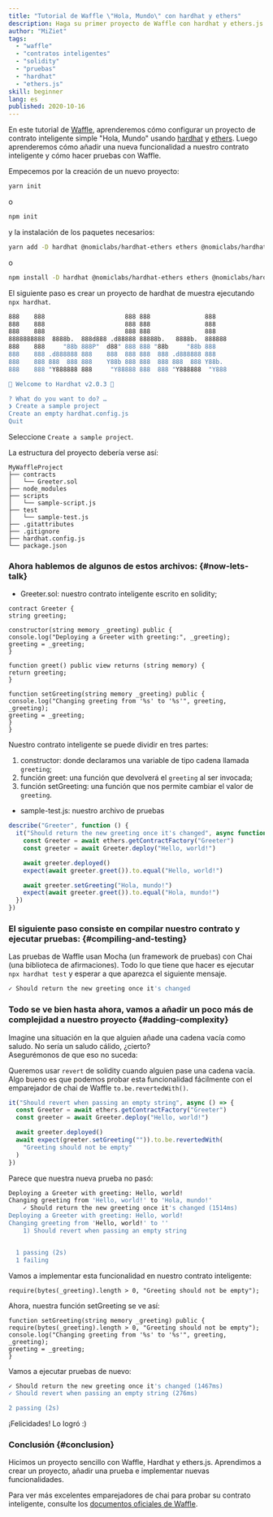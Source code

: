 ```yaml
---
title: "Tutorial de Waffle \"Hola, Mundo\" con hardhat y ethers"
description: Haga su primer proyecto de Waffle con hardhat y ethers.js
author: "MiZiet"
tags:
  - "waffle"
  - "contratos inteligentes"
  - "solidity"
  - "pruebas"
  - "hardhat"
  - "ethers.js"
skill: beginner
lang: es
published: 2020-10-16
---
```


En este tutorial de [Waffle](https://ethereum-waffle.readthedocs.io), aprenderemos cómo configurar un proyecto de contrato inteligente simple "Hola, Mundo" usando [hardhat](https://hardhat.org/) y [ethers](https://docs.ethers.io/v5/). Luego aprenderemos cómo añadir una nueva funcionalidad a nuestro contrato inteligente y cómo hacer pruebas con Waffle.

Empecemos por la creación de un nuevo proyecto:

```bash
yarn init
```

o

```bash
npm init
```

y la instalación de los paquetes necesarios:

```bash
yarn add -D hardhat @nomiclabs/hardhat-ethers ethers @nomiclabs/hardhat-waffle ethereum-waffle chai
```

o

```bash
npm install -D hardhat @nomiclabs/hardhat-ethers ethers @nomiclabs/hardhat-waffle ethereum-waffle chai
```

El siguiente paso es crear un proyecto de hardhat de muestra ejecutando `npx hardhat`.

```bash
888    888                      888 888               888
888    888                      888 888               888
888    888                      888 888               888
8888888888  8888b.  888d888 .d88888 88888b.   8888b.  888888
888    888     "88b 888P"  d88" 888 888 "88b     "88b 888
888    888 .d888888 888    888  888 888  888 .d888888 888
888    888 888  888 888    Y88b 888 888  888 888  888 Y88b.
888    888 "Y888888 888     "Y88888 888  888 "Y888888  "Y888

👷 Welcome to Hardhat v2.0.3 👷‍

? What do you want to do? …
❯ Create a sample project
Create an empty hardhat.config.js
Quit
```

Seleccione `Create a sample project`.

La estructura del proyecto debería verse así:

```
MyWaffleProject
├── contracts
│   └── Greeter.sol
├── node_modules
├── scripts
│   └── sample-script.js
├── test
│   └── sample-test.js
├── .gitattributes
├── .gitignore
├── hardhat.config.js
└── package.json
```

### Ahora hablemos de algunos de estos archivos: {#now-lets-talk}

- Greeter.sol: nuestro contrato inteligente escrito en solidity;

```solidity
contract Greeter {
string greeting;

constructor(string memory _greeting) public {
console.log("Deploying a Greeter with greeting:", _greeting);
greeting = _greeting;
}

function greet() public view returns (string memory) {
return greeting;
}

function setGreeting(string memory _greeting) public {
console.log("Changing greeting from '%s' to '%s'", greeting, _greeting);
greeting = _greeting;
}
}
```

Nuestro contrato inteligente se puede dividir en tres partes:

1. constructor: donde declaramos una variable de tipo cadena llamada `greeting`;
2. función greet: una función que devolverá el `greeting` al ser invocada;
3. función setGreeting: una función que nos permite cambiar el valor de `greeting`.

- sample-test.js: nuestro archivo de pruebas

```js
describe("Greeter", function () {
  it("Should return the new greeting once it's changed", async function () {
    const Greeter = await ethers.getContractFactory("Greeter")
    const greeter = await Greeter.deploy("Hello, world!")

    await greeter.deployed()
    expect(await greeter.greet()).to.equal("Hello, world!")

    await greeter.setGreeting("Hola, mundo!")
    expect(await greeter.greet()).to.equal("Hola, mundo!")
  })
})
```

### El siguiente paso consiste en compilar nuestro contrato y ejecutar pruebas: {#compiling-and-testing}

Las pruebas de Waffle usan Mocha (un framework de pruebas) con Chai (una biblioteca de afirmaciones). Todo lo que tiene que hacer es ejecutar `npx hardhat test` y esperar a que aparezca el siguiente mensaje.

```bash
✓ Should return the new greeting once it's changed
```

### Todo se ve bien hasta ahora, vamos a añadir un poco más de complejidad a nuestro proyecto <Emoji text=":slightly_smiling_face:" size={1}/> {#adding-complexity}

Imagine una situación en la que alguien añade una cadena vacía como saludo. No sería un saludo cálido, ¿cierto?  
Asegurémonos de que eso no suceda:

Queremos usar `revert` de solidity cuando alguien pase una cadena vacía. Algo bueno es que podemos probar esta funcionalidad fácilmente con el emparejador de chai de Waffle `to.be.revertedWith()`.

```js
it("Should revert when passing an empty string", async () => {
  const Greeter = await ethers.getContractFactory("Greeter")
  const greeter = await Greeter.deploy("Hello, world!")

  await greeter.deployed()
  await expect(greeter.setGreeting("")).to.be.revertedWith(
    "Greeting should not be empty"
  )
})
```

Parece que nuestra nueva prueba no pasó:

```bash
Deploying a Greeter with greeting: Hello, world!
Changing greeting from 'Hello, world!' to 'Hola, mundo!'
    ✓ Should return the new greeting once it's changed (1514ms)
Deploying a Greeter with greeting: Hello, world!
Changing greeting from 'Hello, world!' to ''
    1) Should revert when passing an empty string


  1 passing (2s)
  1 failing
```

Vamos a implementar esta funcionalidad en nuestro contrato inteligente:

```solidity
require(bytes(_greeting).length > 0, "Greeting should not be empty");
```

Ahora, nuestra función setGreeting se ve así:

```solidity
function setGreeting(string memory _greeting) public {
require(bytes(_greeting).length > 0, "Greeting should not be empty");
console.log("Changing greeting from '%s' to '%s'", greeting, _greeting);
greeting = _greeting;
}
```

Vamos a ejecutar pruebas de nuevo:

```bash
✓ Should return the new greeting once it's changed (1467ms)
✓ Should revert when passing an empty string (276ms)

2 passing (2s)
```

¡Felicidades! Lo logró :)

### Conclusión {#conclusion}

Hicimos un proyecto sencillo con Waffle, Hardhat y ethers.js. Aprendimos a crear un proyecto, añadir una prueba e implementar nuevas funcionalidades.

Para ver más excelentes emparejadores de chai para probar su contrato inteligente, consulte los [documentos oficiales de Waffle](https://ethereum-waffle.readthedocs.io/en/latest/matchers.html).
